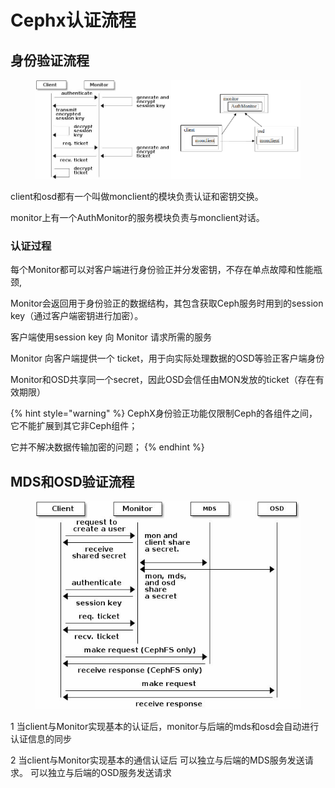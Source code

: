 # Cephx认证流程

## 身份验证流程

<figure><img src="../../../../.gitbook/assets/image (12).png" alt=""><figcaption></figcaption></figure>

client和osd都有一个叫做monclient的模块负责认证和密钥交换。

monitor上有一个AuthMonitor的服务模块负责与monclient对话。

### 认证过程

每个Monitor都可以对客户端进行身份验正并分发密钥，不存在单点故障和性能瓶颈,

Monitor会返回用于身份验正的数据结构，其包含获取Ceph服务时用到的session key（通过客户端密钥进行加密）。

客户端使用session key 向 Monitor 请求所需的服务&#x20;

Monitor 向客户端提供一个 ticket，用于向实际处理数据的OSD等验正客户端身份&#x20;

Monitor和OSD共享同一个secret，因此OSD会信任由MON发放的ticket（存在有效期限）

{% hint style="warning" %}
CephX身份验正功能仅限制Ceph的各组件之间，它不能扩展到其它非Ceph组件；&#x20;

它并不解决数据传输加密的问题；
{% endhint %}

## MDS和OSD验证流程

<figure><img src="../../../../.gitbook/assets/image (13).png" alt=""><figcaption></figcaption></figure>

1 当client与Monitor实现基本的认证后，monitor与后端的mds和osd会自动进行认证信息的同步&#x20;

2 当client与Monitor实现基本的通信认证后 可以独立与后端的MDS服务发送请求。 可以独立与后端的OSD服务发送请求
